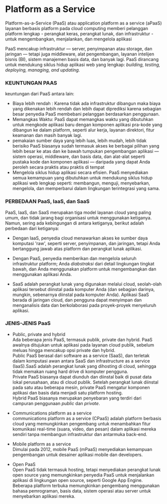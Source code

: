 <h1>Platform as a Service</h1>

Platform-as-a-Service (PaaS) atau application platform as a service (aPaaS) layanan berbasis platform pada cloud computing memberi pelanggan platform lengkap - perangkat keras, perangkat lunak, dan infrastruktur - untuk mengembangkan, menjalankan, dan mengelola aplikasi   

PaaS mencakup infrastruktur — server, penyimpanan atau storage, dan jaringan — tetapi juga middleware, alat pengembangan, layanan intelijen bisnis (BI), sistem manajemen basis data, dan banyak lagi. PaaS dirancang untuk mendukung siklus hidup aplikasi web yang lengkap: *building, testing, deploying, managing, and updating.*   


### KEUNTUNGAN PAAS  
keuntungan dari PaaS antara lain:
* Biaya lebih rendah : Karena tidak ada infrastruktur dibangun maka biaya yang dikenakan lebih rendah dan lebih dapat diprediksi karena sebagian besar penyedia PaaS membebani pelanggan berdasarkan penggunaan.
* Memangkas Waktu: PaaS dapat memangkas waktu yang dibutuhkan untuk mengkode aplikasi baru dengan komponen aplikasi pra-kode yang dibangun ke dalam platform, seperti alur kerja, layanan direktori, fitur keamanan dan masih banyak lagi.
* pemakaian sumber daya yang lebih luas, lebih mudah, lebih tidak berisiko PaaS biasanya 
sudah termasuk akses ke berbagai pilihan yang lebih besar ke atas dan ke bawah tumpukan pengembangan aplikasi — sistem operasi, middleware, dan basis data, dan alat-alat seperti pustaka kode dan komponen aplikasi — daripada yang dapat Anda peroleh secara praktis atau praktis di tempat
* Mengelola siklus hidup aplikasi secara efisien. PaaS menyediakan semua kemampuan yang dibutuhkan untuk mendukung siklus hidup aplikasi web lengkap seperti: membangun, menguji, menyebarkan, mengelola, dan memperbarui dalam lingkungan terintegrasi yang sama.


### PERBEDAAN PaaS, IaaS, dan SaaS  
PaaS, IaaS, dan SaaS merupakan tiga model layanan cloud yang paling umum, dan tidak jarang bagi organisasi untuk menggunakan ketiganya. Namun, sering ada kebingungan di antara ketiganya, berikut adalah perbedaan dari ketiganya:
* Dengan IaaS, penyedia cloud menawarkan akses ke sumber daya komputasi 'raw', seperti server, penyimpanan, dan jaringan, tetapi Anda bertanggung jawab atas platform dan perangkat lunak aplikasi. 

* Dengan PaaS, penyedia memberikan dan mengelola seluruh infrastruktur platform; Anda *diabstraksi* dari detail lingkungan tingkat bawah, dan Anda menggunakan platform untuk mengembangkan dan menggunakan aplikasi Anda.  

* SaaS adalah perangkat lunak yang digunakan melalui cloud, seolah-olah aplikasi tersebut diinstal pada komputer Anda (dan sebagian darinya, mungkin, sebenarnya diinstal pada komputer Anda). Aplikasi SaaS berada di jaringan cloud, dan pengguna dapat menyimpan dan menganalisis data dan berkolaborasi pada proyek-proyek menyeluruh aplikasi.  

### JENIS-JENIS PaaS  
* Public, private and hybrid  
Ada beberapa jenis PaaS, termasuk publik, private dan hybrid. PaaS awalnya ditujukan untuk aplikasi pada layanan cloud publik, sebelum meluas hingga mencakup opsi private dan hybrid.  
Public PaaS  berasal dari software as a service (SaaS), dan terletak dalam komputasi awan antara SaaS dan infrastructure as a service (IaaS).SaaS adalah perangkat lunak yang dihosting di cloud, sehingga tidak memakan ruang hard drive di komputer pengguna.  
Private PaaS  biasanya dapat diunduh dan diinstal baik di pusat data lokal perusahaan, atau di cloud publik. Setelah perangkat lunak diinstal pada satu atau beberapa mesin, private PaaS  mengatur komponen aplikasi dan basis data menjadi satu platform hosting.  
Hybrid PaaS biasanya merupakan penyebaran yang terdiri dari campuran penggunaan *public* dan *private*.

* Communications platform as a service  
communications platform as a service (CPaaS) adalah platform berbasis cloud yang memungkinkan pengembang untuk menambahkan fitur komunikasi real-time (suara, video, dan pesan) dalam aplikasi mereka sendiri tanpa membangun infrastruktur dan antarmuka back-end.

* Mobile platform as a service   
Dimulai pada 2012, mobile PaaS (mPaaS) menyediakan kemampuan pengembangan untuk desainer aplikasi mobile dan developers. 

* Open PaaS  
Open PaaS tidak termasuk hosting, tetapi menyediakan perangkat lunak open source yang memungkinkan penyedia PaaS untuk menjalankan aplikasi di lingkungan open source, seperti Google App Engine. Beberapa platform terbuka memungkinkan pengembang menggunakan bahasa pemrograman, basis data, sistem operasi atau server untuk menyebarkan aplikasi mereka.